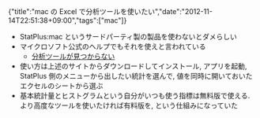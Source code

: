 {"title":"mac の Excel で分析ツールを使いたい","date":"2012-11-14T22:51:38+09:00","tags":["mac"]}

- StatPlus:mac というサードパーティ製の製品を使わないとダメらしい
- マイクロソフト公式のヘルプでもそれを使えと言われている
  - [分析ツールが見つからない](http://mac2.microsoft.com/help/office/14/ja-jp/excel/item/71e42c24-7152-437d-ac3e-a741b1a60d88)
- 使い方は上述のサイトからダウンロードしてインストール, アプリを起動, StatPlus 側のメニューから出したい統計を選んで, 値を同時に開いておいたエクセルのシートから選ぶ
- 基本統計量とヒストグラムという自分がいつも使う指標は無料版で使える. より高度なツールを使いたければ有料版を, という仕組みになっていた
